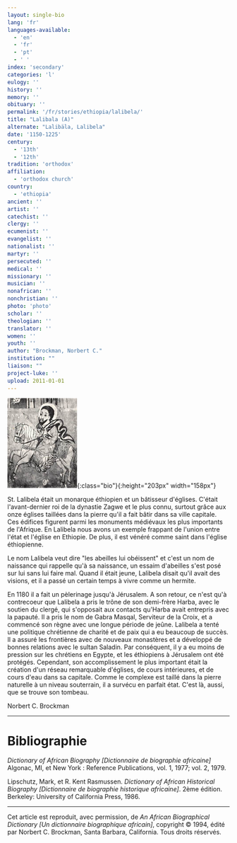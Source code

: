 ```yaml
---
layout: single-bio
lang: 'fr'
languages-available:
  - 'en'
  - 'fr'
  - 'pt'
  - ' '
index: 'secondary'
categories: 'l'
eulogy: ''
history: ''
memory: ''
obituary: ''
permalink: '/fr/stories/ethiopia/lalibela/'
title: "Lalibala (A)"
alternate: "Lalibäla, Lalibela"
date: '1150-1225'
century:
  - '13th'
  - '12th'
tradition: 'orthodox'
affiliation:
  - 'orthodox church'
country:
  - 'ethiopia'
ancient: ''
artist: ''
catechist: ''
clergy: ''
ecumenist: ''
evangelist: ''
nationalist: ''
martyr: ''
persecuted: ''
medical: ''
missionary: ''
musician: ''
nonafrican: ''
nonchristian: ''
photo: 'photo'
scholar: ''
theologian: ''
translator: ''
women: ''
youth: ''
author: "Brockman, Norbert C."
institution: ""
liaison: ""
project-luke: ''
upload: 2011-01-01
---
```


![Lalibala](/images/bio-pics/ethiopia/lalibela/Lalibala-small.jpg){:class="bio"}{:height="203px" width="158px"}

St. Lalibela était un monarque éthiopien et un bâtisseur d'églises. C'était l'avant-dernier roi de la dynastie Zagwe et le plus connu, surtout grâce aux onze églises taillées dans la pierre qu'il a fait bâtir dans sa ville capitale. Ces édifices figurent parmi les monuments médiévaux les plus importants de l'Afrique. En Lalibela nous avons un exemple frappant de l'union entre l'état et l'église en Ethiopie. De plus, il est vénéré comme saint dans l'église éthiopienne.

Le nom Lalibela veut dire "les abeilles lui obéissent" et c'est un nom de naissance qui rappelle qu'à sa naissance, un essaim d'abeilles s'est posé sur lui sans lui faire mal. Quand il était jeune, Lalibela disait qu'il avait des visions, et il a passé un certain temps à vivre comme un hermite.

En 1180 il a fait un pèlerinage jusqu'à Jérusalem. A son retour, ce n'est qu'à contrecoeur que Lalibela a pris le trône de son demi-frère Harba, avec le soutien du clergé, qui s'opposait aux contacts qu'Harba avait entrepris avec la papauté. Il a pris le nom de Gabra Masqal, Serviteur de la Croix, et a commencé son règne avec une longue période de jeûne. Lalibela a tenté une politique chrétienne de charité et de paix qui a eu beaucoup de succès. Il a assuré les frontières avec de nouveaux monastères et a développé de bonnes relations avec le sultan Saladin. Par conséquent, il y a eu moins de pression sur les chrétiens en Egypte, et les éthiopiens à Jérusalem ont été protégés. Cependant, son accomplissement le plus important était la création d'un réseau remarquable d'églises, de cours intérieures, et de cours d'eau dans sa capitale. Comme le complexe est taillé dans la pierre naturelle à un niveau souterrain, il a survécu en parfait état. C'est là, aussi, que se trouve son tombeau.

Norbert C. Brockman

---

# Bibliographie

*Dictionary of African Biography [Dictionnaire de biographie africaine]* Algonac, MI, et New York : Reference Publications, vol. 1, 1977; vol. 2, 1979.

Lipschutz, Mark, et R. Kent Rasmussen. *Dictionary of African Historical Biography [Dictionnaire de biographie historique africaine]*. 2ème édition. Berkeley: University of California Press, 1986.

---

Cet article est reproduit, avec permission, de *An African Biographical Dictionary [Un dictionnaire biographique africain]*, copyright © 1994, édité par Norbert C. Brockman, Santa Barbara, California. Tous droits réservés.
